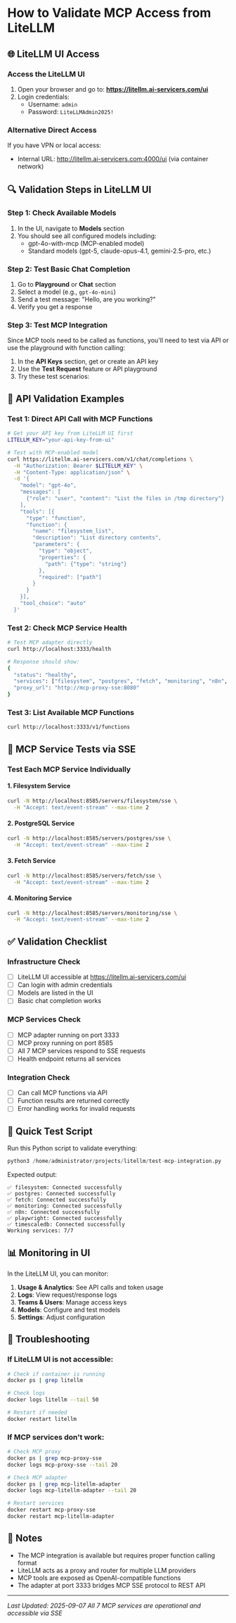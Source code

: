 # How to Validate MCP Access from LiteLLM

## 🌐 LiteLLM UI Access

### Access the LiteLLM UI
1. Open your browser and go to: **https://litellm.ai-servicers.com/ui**
2. Login credentials:
   - Username: `admin`
   - Password: `LiteLLMAdmin2025!`

### Alternative Direct Access
If you have VPN or local access:
- Internal URL: http://litellm.ai-servicers.com:4000/ui (via container network)

## 🔍 Validation Steps in LiteLLM UI

### Step 1: Check Available Models
1. In the UI, navigate to **Models** section
2. You should see all configured models including:
   - gpt-4o-with-mcp (MCP-enabled model)
   - Standard models (gpt-5, claude-opus-4.1, gemini-2.5-pro, etc.)

### Step 2: Test Basic Chat Completion
1. Go to **Playground** or **Chat** section
2. Select a model (e.g., `gpt-4o-mini`)
3. Send a test message: "Hello, are you working?"
4. Verify you get a response

### Step 3: Test MCP Integration
Since MCP tools need to be called as functions, you'll need to test via API or use the playground with function calling:

1. In the **API Keys** section, get or create an API key
2. Use the **Test Request** feature or API playground
3. Try these test scenarios:

## 📝 API Validation Examples

### Test 1: Direct API Call with MCP Functions
```bash
# Get your API key from LiteLLM UI first
LITELLM_KEY="your-api-key-from-ui"

# Test with MCP-enabled model
curl https://litellm.ai-servicers.com/v1/chat/completions \
  -H "Authorization: Bearer $LITELLM_KEY" \
  -H "Content-Type: application/json" \
  -d '{
    "model": "gpt-4o",
    "messages": [
      {"role": "user", "content": "List the files in /tmp directory"}
    ],
    "tools": [{
      "type": "function",
      "function": {
        "name": "filesystem_list",
        "description": "List directory contents",
        "parameters": {
          "type": "object",
          "properties": {
            "path": {"type": "string"}
          },
          "required": ["path"]
        }
      }
    }],
    "tool_choice": "auto"
  }'
```

### Test 2: Check MCP Service Health
```bash
# Test MCP adapter directly
curl http://localhost:3333/health

# Response should show:
{
  "status": "healthy",
  "services": ["filesystem", "postgres", "fetch", "monitoring", "n8n", "playwright", "timescaledb"],
  "proxy_url": "http://mcp-proxy-sse:8080"
}
```

### Test 3: List Available MCP Functions
```bash
curl http://localhost:3333/v1/functions
```

## 🧪 MCP Service Tests via SSE

### Test Each MCP Service Individually

#### 1. Filesystem Service
```bash
curl -N http://localhost:8585/servers/filesystem/sse \
  -H "Accept: text/event-stream" --max-time 2
```

#### 2. PostgreSQL Service
```bash
curl -N http://localhost:8585/servers/postgres/sse \
  -H "Accept: text/event-stream" --max-time 2
```

#### 3. Fetch Service
```bash
curl -N http://localhost:8585/servers/fetch/sse \
  -H "Accept: text/event-stream" --max-time 2
```

#### 4. Monitoring Service
```bash
curl -N http://localhost:8585/servers/monitoring/sse \
  -H "Accept: text/event-stream" --max-time 2
```

## ✅ Validation Checklist

### Infrastructure Check
- [ ] LiteLLM UI accessible at https://litellm.ai-servicers.com/ui
- [ ] Can login with admin credentials
- [ ] Models are listed in the UI
- [ ] Basic chat completion works

### MCP Services Check
- [ ] MCP adapter running on port 3333
- [ ] MCP proxy running on port 8585
- [ ] All 7 MCP services respond to SSE requests
- [ ] Health endpoint returns all services

### Integration Check
- [ ] Can call MCP functions via API
- [ ] Function results are returned correctly
- [ ] Error handling works for invalid requests

## 🚀 Quick Test Script

Run this Python script to validate everything:
```python
python3 /home/administrator/projects/litellm/test-mcp-integration.py
```

Expected output:
```
✅ filesystem: Connected successfully
✅ postgres: Connected successfully
✅ fetch: Connected successfully
✅ monitoring: Connected successfully
✅ n8n: Connected successfully
✅ playwright: Connected successfully
✅ timescaledb: Connected successfully
Working services: 7/7
```

## 📊 Monitoring in UI

In the LiteLLM UI, you can monitor:
1. **Usage & Analytics**: See API calls and token usage
2. **Logs**: View request/response logs
3. **Teams & Users**: Manage access keys
4. **Models**: Configure and test models
5. **Settings**: Adjust configuration

## 🔧 Troubleshooting

### If LiteLLM UI is not accessible:
```bash
# Check if container is running
docker ps | grep litellm

# Check logs
docker logs litellm --tail 50

# Restart if needed
docker restart litellm
```

### If MCP services don't work:
```bash
# Check MCP proxy
docker ps | grep mcp-proxy-sse
docker logs mcp-proxy-sse --tail 20

# Check MCP adapter
docker ps | grep mcp-litellm-adapter
docker logs mcp-litellm-adapter --tail 20

# Restart services
docker restart mcp-proxy-sse
docker restart mcp-litellm-adapter
```

## 📝 Notes

- The MCP integration is available but requires proper function calling format
- LiteLLM acts as a proxy and router for multiple LLM providers
- MCP tools are exposed as OpenAI-compatible functions
- The adapter at port 3333 bridges MCP SSE protocol to REST API

---
*Last Updated: 2025-09-07*
*All 7 MCP services are operational and accessible via SSE*